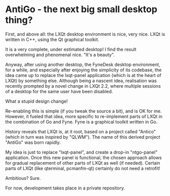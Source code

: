 # AntiGo - the next big small desktop thing?

First, and above all: the LXQt desktop environment is nice, very nice. LXQt is written in C++, using the Qt graphical toolkit. 

It is a very complete, under estimated desktop! I find the result overwhelming and phenomenal nice. "It's a beauty". 

Anyway, after using another desktop, the FyneDesk desktop environment, for a while, and especially after enjoying the simplicity of its codebase, 
the idea came up to replace the lxqt-panel application (which is at the heart of LXQt) by something else. 
Although being a nascent idea, realisation was recently prompted by a novel change in LXQt 2.2, where multiple sessions of a desktop for the same user have been disabled. 

What a stupid design change!

Re-enabling this is simple (if you tweak the source a bit), and is OK for me. However, it fueled that idea, more specific to re-implement parts of LXQt in the combination of Go and Fyne. Fyne is a graphical toolkit written in Go. 

History reveals that LXQt is, at it root, based on a project called "Antico" (which in turn was inspired by "QLWM"). The name of this derived project "AntiGo" was born rapidly.

My idea is just to replace "lxqt-panel", and create a drop-in "ntgo-panel" application. Once this new panel is functional, the chosen approach allows for gradual replacement of other parts of LXQt as well (if needed). Certain parts of LXQt (like qterminal, pcmanfm-qt) certainly do not need a retrofit!

Ambitious? Sure. 

For now, development takes place in a private repository. 
